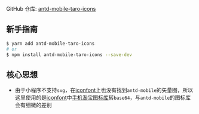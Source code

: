 GitHub 仓库: [antd-mobile-taro-icons](https://github.com/xz-77/antd-mobile-taro-icons)

## 新手指南

```bash
$ yarn add antd-mobile-taro-icons
# or
$ npm install antd-mobile-taro-icons --save-dev
```

## 核心思想

- 由于小程序不支持`svg`，在[iconfont](https://www.iconfont.cn/)上也没有找到`antd-mobile`的矢量图，所以这里使用的是[iconfont](https://www.iconfont.cn/)中[手机淘宝图标库](https://www.iconfont.cn/collections/index?spm=a313x.7781069.1998910419.5&type=1&page=4)转`base64`，与`antd-mobile`的图标库会有细微的差别
